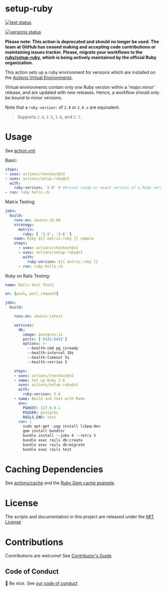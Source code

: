 # setup-ruby

<p align="left">
  <a href="https://github.com/actions/setup-ruby/actions"><img alt="test status" src="https://github.com/actions/setup-ruby/workflows/build-test/badge.svg"></a>

  <a href="https://github.com/actions/setup-ruby/actions"><img alt="versions status" src="https://github.com/actions/setup-ruby/workflows/ruby-versions/badge.svg"></a>  
</p>

**Please note: This action is deprecated and should no longer be used. The team at GitHub has ceased making and accepting code contributions or maintaining issues tracker. Please, migrate your workflows to the [ruby/setup-ruby](https://github.com/ruby/setup-ruby), which is being actively maintained by the official Ruby organization.**


This action sets up a ruby environment for versions which are installed on the [Actions Virtual Environments](https://github.com/actions/virtual-environments).

Virtual environments contain only one Ruby version within a 'major.minor' release, and are updated with new releases.  Hence, a workflow should only be bound to minor versions.

Note that a `ruby-version:` of `2.6` or `2.6.x` are equivalent.

> Supports `2.4`, `2.5`, `2.6`, and `2.7`.

# Usage

See [action.yml](action.yml)

Basic:
```yaml
steps:
- uses: actions/checkout@v2
- uses: actions/setup-ruby@v1
  with:
    ruby-version: '2.6' # Version range or exact version of a Ruby version to use, using semvers version range syntax.
- run: ruby hello.rb
```

Matrix Testing:
```yaml
jobs:
  build:
    runs-on: ubuntu-16.04
    strategy:
      matrix:
        ruby: [ '2.5', '2.6' ]
    name: Ruby ${{ matrix.ruby }} sample
    steps:
      - uses: actions/checkout@v2
      - uses: actions/setup-ruby@v1
        with:
          ruby-version: ${{ matrix.ruby }}
      - run: ruby hello.rb
```

Ruby on Rails Testing:
```yaml
name: Rails Unit Tests

on: [push, pull_request]

jobs:
  build:

    runs-on: ubuntu-latest

    services:
      db:
        image: postgres:11
        ports: ['5432:5432']
        options: >-
          --health-cmd pg_isready
          --health-interval 10s
          --health-timeout 5s
          --health-retries 5

    steps:
    - uses: actions/checkout@v2
    - name: Set up Ruby 2.6
      uses: actions/setup-ruby@v1
      with:
        ruby-version: 2.6
    - name: Build and test with Rake
      env:
        PGHOST: 127.0.0.1
        PGUSER: postgres
        RAILS_ENV: test
      run: |
        sudo apt-get -yqq install libpq-dev
        gem install bundler
        bundle install --jobs 4 --retry 3
        bundle exec rails db:create
        bundle exec rails db:migrate
        bundle exec rails test
```

# Caching Dependencies

See [actions/cache](https://github.com/actions/cache) and the [Ruby Gem cache example](https://github.com/actions/cache/blob/master/examples.md#ruby---gem).

# License

The scripts and documentation in this project are released under the [MIT License](LICENSE)

# Contributions

Contributions are welcome!  See [Contributor's Guide](docs/contributors.md)

## Code of Conduct

:wave: Be nice.  See [our code of conduct](CONDUCT)
